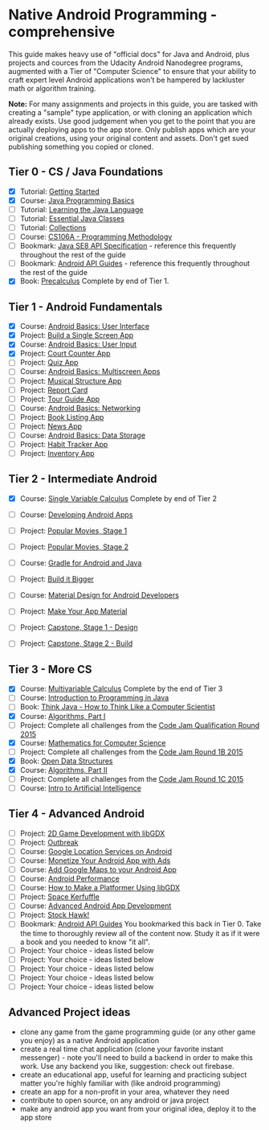 # Native Android Programming - comprehensive

This guide makes heavy use of "official docs" for Java and Android, plus projects and cources from the Udacity
Android Nanodegree programs, augmented with a Tier of "Computer Science" to ensure that your ability to 
craft expert level Android applications won't be hampered by lackluster math or
algorithm training.

**Note:** For many assignments and projects in this guide, you are
tasked with creating a "sample" type application, or with cloning an application which already exists.
Use good judgement when you get to the point that you are actually deploying apps to the app store. Only
publish apps which are your original creations, using your original content and assets. Don't get sued 
publishing something you copied or cloned.



## Tier 0 - CS / Java Foundations
- [x] Tutorial: [Getting Started](http://docs.oracle.com/javase/tutorial/getStarted/index.html)
- [x] Course: [Java Programming Basics](https://www.udacity.com/course/java-programming-basics--ud282)
- [ ] Tutorial: [Learning the Java Language](http://docs.oracle.com/javase/tutorial/java/index.html)
- [ ] Tutorial: [Essential Java Classes](http://docs.oracle.com/javase/tutorial/essential/index.html)
- [ ] Tutorial: [Collections](http://docs.oracle.com/javase/tutorial/collections/index.html)
- [ ] Course: [CS106A - Programming Methodology](https://see.stanford.edu/Course/CS106A)
- [ ] Bookmark: [Java SE8 API Specification](http://docs.oracle.com/javase/8/docs/api/index.html) - reference this frequently throughout the rest of the guide
- [ ] Bookmark: [Android API Guides](https://developer.android.com/guide/index.html) - reference this frequently throughout the rest of the guide
- [x] Book: [Precalculus](https://openstax.org/details/books/precalculus) Complete by end of Tier 1.

## Tier 1 - Android Fundamentals
- [x] Course: [Android Basics: User Interface](https://www.udacity.com/course/android-basics-user-interface--ud834)
- [x] Project: [Build a Single Screen App](./projects/android/YourFirstApp.md)
- [x] Course: [Android Basics: User Input](https://www.udacity.com/course/android-basics-user-input--ud836)
- [x] Project: [Court Counter App](./projects/android/CourtCounter.md)
- [ ] Project: [Quiz App](./projects/android/QuizApp.md)
- [ ] Course: [Android Basics: Multiscreen Apps](https://www.udacity.com/course/android-basics-multiscreen-apps--ud839)
- [ ] Project: [Musical Structure App](./projects/android/MusicalStructure.md) 
- [ ] Project: [Report Card](./projects/android/ReportCard.md) 
- [ ] Project: [Tour Guide App](./projects/android/TourGuide.md)
- [ ] Course: [Android Basics: Networking](https://www.udacity.com/course/android-basics-networking--ud843)
- [ ] Project: [Book Listing App](./projects/android/BookListing.md)
- [ ] Project: [News App](./projects/android/NewsApp.md)
- [ ] Course: [Android Basics: Data Storage](https://www.udacity.com/course/android-basics-data-storage--ud845)
- [ ] Project: [Habit Tracker App](./projects/android/HabitTracker.md) 
- [ ] Project: [Inventory App](./projects/android/Inventory.md)

## Tier 2 - Intermediate Android
- [x] Course: [Single Variable Calculus](https://ocw.mit.edu/courses/mathematics/18-01sc-single-variable-calculus-fall-2010/) Complete by end of Tier 2 
- [ ] Course: [Developing Android Apps](https://www.udacity.com/course/new-android-fundamentals--ud851)
- [ ] Project: [Popular Movies, Stage 1](./projects/android/PopularMoviesStage1.md)
- [ ] Project: [Popular Movies, Stage 2](./projects/android/PopularMoviesStage2.md)
- [ ] Course: [Gradle for Android and Java](https://www.udacity.com/course/gradle-for-android-and-java--ud867)
- [ ] Project: [Build it Bigger](./projects/android/BuildItBigger.md)
- [ ] Course: [Material Design for Android Developers](https://www.udacity.com/course/material-design-for-android-developers--ud862)
- [ ] Project: [Make Your App Material](./projects/android/MakeYourAppMaterial.md)
- [ ] Project: [Capstone, Stage 1 - Design](./projects/android/CapstoneStage1-Design.md)
- [ ] Project: [Capstone, Stage 2 - Build](./projects/android/CapstoneStage2-Build.md)


## Tier 3 - More CS 
- [x] Course: [Multivariable Calculus](https://ocw.mit.edu/courses/mathematics/18-02sc-multivariable-calculus-fall-2010/) Complete by the end of Tier 3    
- [ ] Course: [Introduction to Programming in Java](https://ocw.mit.edu/courses/electrical-engineering-and-computer-science/6-092-introduction-to-programming-in-java-january-iap-2010/)
- [ ] Book: [Think Java - How to Think Like a Computer Scientist](http://greenteapress.com/wp/think-java/) 
- [x] Course: [Algorithms, Part I](https://www.coursera.org/learn/algorithms-part1)    
- [ ] Project: Complete all challenges from the [Code Jam Qualification Round 2015](https://code.google.com/codejam/contest/6224486/dashboard)
- [x] Course: [Mathematics for Computer Science](https://ocw.mit.edu/courses/electrical-engineering-and-computer-science/6-042j-mathematics-for-computer-science-spring-2015/index.htm)
- [ ] Project: Complete all challenges from the [Code Jam Round 1B 2015](https://code.google.com/codejam/contest/8224486/dashboard)
- [x] Book:  [Open Data Structures](http://www.aupress.ca/books/120226/ebook/99Z_Morin_2013-Open_Data_Structures.pdf)
- [x] Course: [Algorithms, Part II](https://www.coursera.org/learn/algorithms-part2)
- [ ] Project: Complete all challenges from the [Code Jam Round 1C 2015](https://code.google.com/codejam/contest/4244486/dashboard)
- [ ] Course: [Intro to Artificial Intelligence](https://www.udacity.com/course/intro-to-artificial-intelligence--cs271)

## Tier 4 - Advanced Android

- [ ] Project: [2D Game Development with libGDX](https://www.udacity.com/course/2d-game-development-with-libgdx--ud405)
- [ ] Project: [Outbreak](./projects/android/Outbreak.md)
- [ ] Course: [Google Location Services on Android](https://www.udacity.com/course/google-location-services-on-android--ud876-1)
- [ ] Course: [Monetize Your Android App with Ads](https://www.udacity.com/course/monetize-your-android-app-with-ads--ud876-3)
- [ ] Course: [Add Google Maps to your Android App](https://www.udacity.com/course/add-google-maps-to-your-android-app--ud876-4)
- [ ] Course: [Android Performance](https://www.udacity.com/course/android-performance--ud825)
- [ ] Course: [How to Make a Platformer Using libGDX](https://www.udacity.com/course/how-to-make-a-platformer-using-libgdx--ud406)
- [ ] Project: [Space Kerfuffle](./projects/android/SpaceKerfuffle!.md)
- [ ] Course: [Advanced Android App Development](https://www.udacity.com/course/advanced-android-app-development--ud855)
- [ ] Project: [Stock Hawk!](./projects/android/StockHawk.md)
- [ ] Bookmark: [Android API Guides](https://developer.android.com/guide/index.html) You bookmarked this back in Tier 0. 
Take the time to thoroughly review all of the content now. Study it as if it were a book and you needed to know "it all".
- [ ] Project: Your choice - ideas listed below
- [ ] Project: Your choice - ideas listed below
- [ ] Project: Your choice - ideas listed below
- [ ] Project: Your choice - ideas listed below
- [ ] Project: Your choice - ideas listed below

## Advanced Project ideas

* clone any game from the game programming guide (or any other game you enjoy) as a native Android application
* create a real time chat application (clone your favorite instant messenger) - note you'll need to build a backend in 
order to make this work. Use any backend you like, suggestion: check out firebase.
* create an educational app, useful for learning and practicing subject matter you're highly familiar with (like android programming)
* create an app for a non-profit in your area, whatever they need
* contribute to open source, on any android or java project
* make any android app you want from your original idea, deploy it to the app store



